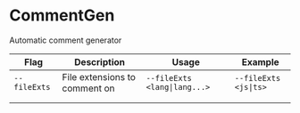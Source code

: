 # CommentGen
Automatic comment generator

| Flag          | Description | Usage       | Example     |
| ------------- | ----------- | ----------- | ----------- | 
| `--fileExts`  | File extensions to comment on | `--fileExts <lang\|lang...>` | `--fileExts <js\|ts>`
|              |             |
|              |             |             |
